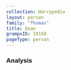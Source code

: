 ```yaml
---
collection: Harrypedia
layout: person
family: "Thomas"
title: Dean
grampsID: I0159
pageType: person
---
```


### Analysis
